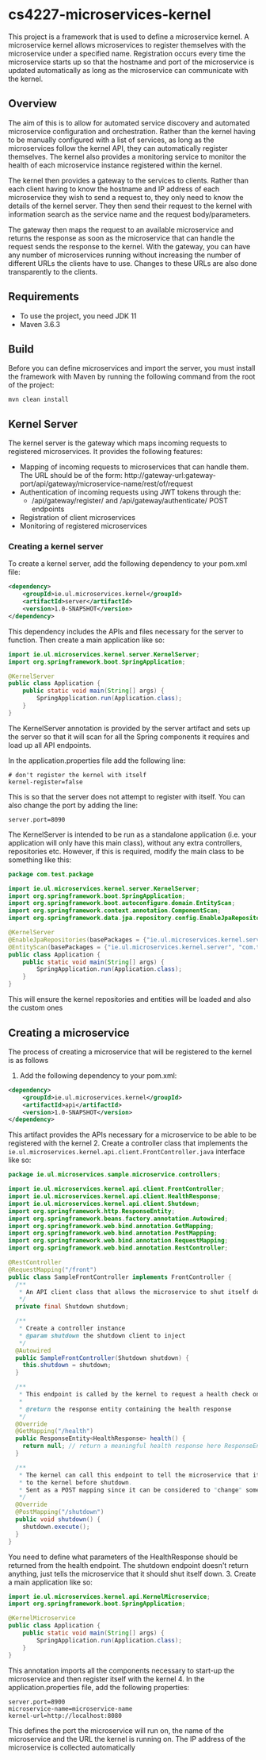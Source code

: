 # cs4227-microservices-kernel
This project is a framework that is used to define a microservice kernel. A microservice kernel allows microservices to register
themselves with the microservice under a specified name. Registration occurs every time the microservice starts up so that the
hostname and port of the microservice is updated automatically as long as the microservice can communicate with the kernel. 

## Overview
The aim of this is to allow for automated service discovery and automated microservice configuration and orchestration.
Rather than the kernel having to be manually configured with a list of services, as long as the microservices follow the kernel API,
they can automatically register themselves. The kernel also provides a monitoring service to monitor the health of each microservice 
instance registered within the kernel.

The kernel then provides a gateway to the services to clients. Rather than each client having to know the hostname 
and IP address of each microservice they wish to send a request to, they only need to know the details of the kernel server.
They then send their request to the kernel with information search as the service name and the request body/parameters. 

The gateway then maps the request to an available microservice and returns the response as soon as the microservice that
can handle the request sends the response to the kernel. With the gateway, you can have any number of microservices running without 
increasing the number of different URLs the clients have to use. Changes to these URLs are also done transparently to the clients.  

## Requirements
- To use the project, you need JDK 11
- Maven 3.6.3

## Build
Before you can define microservices and import the server, you must install the framework with Maven by running the following
command from the root of the project:
```
mvn clean install
```

## Kernel Server
The kernel server is the gateway which maps incoming requests to registered microservices. It provides the following features:
- Mapping of incoming requests to microservices that can handle them. The URL should be of the form:
http://gateway-url:gateway-port/api/gateway/microservice-name/rest/of/request
- Authentication of incoming requests using JWT tokens through the:
  - /api/gateway/register/ and /api/gateway/authenticate/ POST endpoints
- Registration of client microservices
- Monitoring of registered microservices

### Creating a kernel server
To create a kernel server, add the following dependency to your pom.xml file:
```xml
<dependency>
    <groupId>ie.ul.microservices.kernel</groupId>
    <artifactId>server</artifactId>
    <version>1.0-SNAPSHOT</version>
</dependency>
```
This dependency includes the APIs and files necessary for the server to function. Then create a main application like so:
```java
import ie.ul.microservices.kernel.server.KernelServer;
import org.springframework.boot.SpringApplication;

@KernelServer
public class Application {
    public static void main(String[] args) {
        SpringApplication.run(Application.class);
    }
}
```
The KernelServer annotation is provided by the server artifact and sets up the server so that it will scan for all the Spring
components it requires and load up all API endpoints.

In the application.properties file add the following line:
```
# don't register the kernel with itself
kernel-register=false
```
This is so that the server does not attempt to register with itself. You can also change the port by adding the line:
```
server.port=8090
```

The KernelServer is intended to be run as a standalone application (i.e. your application will only have this main class),
without any extra controllers, repositories etc. However, if this is required, modify the main class to be something like this:
```java
package com.test.package

import ie.ul.microservices.kernel.server.KernelServer;
import org.springframework.boot.SpringApplication;
import org.springframework.boot.autoconfigure.domain.EntityScan;
import org.springframework.context.annotation.ComponentScan;
import org.springframework.data.jpa.repository.config.EnableJpaRepositories;

@KernelServer
@EnableJpaRepositories(basePackages = {"ie.ul.microservices.kernel.server", "com.test.package"})
@EntityScan(basePackages = {"ie.ul.microservices.kernel.server", "com.test.package"})
public class Application {
    public static void main(String[] args) {
        SpringApplication.run(Application.class);
    }
}
```

This will ensure the kernel repositories and entities will be loaded and also the custom ones

## Creating a microservice
The process of creating a microservice that will be registered to the kernel is as follows
1. Add the following dependency to your pom.xml:
```xml
<dependency>
    <groupId>ie.ul.microservices.kernel</groupId>
    <artifactId>api</artifactId>
    <version>1.0-SNAPSHOT</version>
</dependency>
```
This artifact provides the APIs necessary for a microservice to be able to be registered with the kernel
2. Create a controller class that implements the `ie.ul.microservices.kernel.api.client.FrontController.java` interface like so:

```java
package ie.ul.microservices.sample.microservice.controllers;

import ie.ul.microservices.kernel.api.client.FrontController;
import ie.ul.microservices.kernel.api.client.HealthResponse;
import ie.ul.microservices.kernel.api.client.Shutdown;
import org.springframework.http.ResponseEntity;
import org.springframework.beans.factory.annotation.Autowired;
import org.springframework.web.bind.annotation.GetMapping;
import org.springframework.web.bind.annotation.PostMapping;
import org.springframework.web.bind.annotation.RequestMapping;
import org.springframework.web.bind.annotation.RestController;

@RestController
@RequestMapping("/front")
public class SampleFrontController implements FrontController {
  /**
   * An API client class that allows the microservice to shut itself down
   */
  private final Shutdown shutdown;

  /**
   * Create a controller instance
   * @param shutdown the shutdown client to inject
   */
  @Autowired
  public SampleFrontController(Shutdown shutdown) {
    this.shutdown = shutdown;
  }

  /**
   * This endpoint is called by the kernel to request a health check on the microservice
   *
   * @return the response entity containing the health response
   */
  @Override
  @GetMapping("/health")
  public ResponseEntity<HealthResponse> health() {
    return null; // return a meaningful health response here ResponseEntity.ok(response);
  }

  /**
   * The kernel can call this endpoint to tell the microservice that it should be shutdown. The response should be sent back
   * to the kernel before shutdown.
   * Sent as a POST mapping since it can be considered to "change" something on the server, i.e. the status of it
   */
  @Override
  @PostMapping("/shutdown")
  public void shutdown() {
    shutdown.execute();  
  }
}
```
You need to define what parameters of the HealthResponse should be returned from the health endpoint. The shutdown endpoint
doesn't return anything, just tells the microservice that it should shut itself down.
3. Create a main application like so:
```java
import ie.ul.microservices.kernel.api.KernelMicroservice;
import org.springframework.boot.SpringApplication;

@KernelMicroservice
public class Application {
    public static void main(String[] args) {
        SpringApplication.run(Application.class);
    }
}
```
This annotation imports all the components necessary to start-up the microservice and then register itself with the
kernel
4. In the application.properties file, add the following properties:
```
server.port=8900
microservice-name=microservice-name
kernel-url=http://localhost:8080
```
This defines the port the microservice will run on, the name of the microservice and the URL the kernel is running on. The
IP address of the microservice is collected automatically